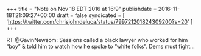 +++
title = "Note on Nov 18 EDT 2016 at 16:9"
publishdate = 2016-11-18T21:09:27+00:00
draft = false
syndicated = [ 'https://twitter.com/chrisjohndeluca/status/799721201824309200?s=20' ]
+++

RT @GavinNewsom: Sessions called a black lawyer who worked for him “boy” &amp; told him to watch how he spoke to “white folks”. Dems must fight…
